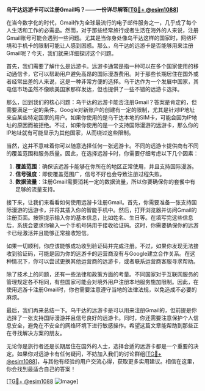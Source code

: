 **乌干达远游卡可以注册Gmail吗？——一份详尽解答[[TG💪+ @esim1088](https://t.me/s/esim1088)]**

在当今数字化的时代，Gmail作为全球最流行的电子邮件服务之一，几乎成了每个人生活和工作的必需品。然而，对于那些经常旅行或者生活在海外的人来说，注册Gmail账号可能会遇到一些问题。尤其是当你身处像乌干达这样的国家时，网络环境和手机卡的限制可能让人感到困惑。那么，乌干达的远游卡是否能够用来注册Gmail呢？今天，我们就来详细探讨这个问题。

首先，我们需要了解什么是远游卡。远游卡通常是指一种可以在多个国家使用的移动通信卡，它可以帮助用户避免高昂的国际漫游费用。对于那些长期居住在国外或者经常出差的人来说，这是一种非常方便的选择。乌干达作为一个发展中国家，其电信市场虽然不像欧美国家那样发达，但也提供了一些不错的远游卡选择。

那么，回到我们的核心问题：乌干达的远游卡能否注册Gmail？答案是肯定的，但需要满足一定的条件。Google对新账户的创建有一定的限制，尤其是针对IP地址来自某些特定国家的用户。如果你使用的是乌干达本地的SIM卡，可能会因为IP地址的原因而被拒绝。不过，如果你使用的是一个支持国际漫游的远游卡，那么你的IP地址就有可能显示为其他国家，从而绕过这些限制。

当然，这并不意味着你可以随意选择任何一张远游卡。不同的远游卡提供商有不同的覆盖范围和服务质量。因此，在选择远游卡时，你需要仔细考虑以下几个因素：

1. **覆盖范围**：确保该远游卡能够在你所在的地区正常使用，并且支持国际漫游。
2. **信号强度**：即使覆盖范围广，信号不好也会导致注册过程失败。
3. **数据流量**：注册Gmail需要消耗一定的数据流量，所以你要确保你的套餐中有足够的流量支持。

接下来，让我们来看看如何使用远游卡注册Gmail。首先，你需要准备一张支持国际漫游的远游卡，并将其插入你的智能手机中。然后，打开浏览器并访问Gmail的注册页面。按照提示输入你的基本信息，比如姓名、生日等。在填写完这些信息后，系统会要求你输入一个手机号码用于接收验证码。这时，你需要确保你的远游卡已经激活并且能够正常接收短信。

如果一切顺利，你应该能够成功收到验证码并完成注册。不过，如果你发现无法接收到验证码，可能是因为你的远游卡的运营商没有与Google建立合作关系。在这种情况下，你可以尝试更换其他运营商的远游卡，或者联系运营商客服寻求帮助。

除了技术上的问题，还有一些法律和政策方面的考量。不同国家对于互联网服务的管理规定各不相同，有些国家可能会对境外用户注册本地服务施加限制。因此，在使用远游卡注册Gmail时，你也需要注意遵守当地的法律法规，以免造成不必要的麻烦。

最后，我们再来总结一下。乌干达的远游卡是可以用来注册Gmail的，但前提是你选择了一张支持国际漫游并且信号良好的远游卡。同时，你还需要注意保护个人信息安全，避免在不安全的网络环境下进行敏感操作。希望这篇文章能帮助到那些正在寻找解决方案的朋友。

无论你是旅行者还是长期居住在国外的人士，选择合适的远游卡都是一个重要的决定。如果你对远游卡有任何疑问，不妨加入我们的讨论群组[[TG💪+ @esim1088](https://t.me/s/esim1088)]，与其他有经验的用户交流心得，获取更多实用建议。相信在这里，你会找到最适合自己的答案！

[[TG💪+ @esim1088](https://t.me/s/esim1088) ![Image](https://i.postimg.cc/4NQfJmqS/Snipaste-2025-05-13-00-14-12.png)]